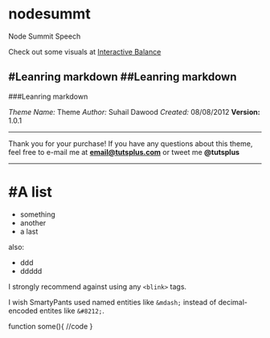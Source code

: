 nodesummt
=========

Node Summit Speech

Check out some visuals at [Interactive Balance](http://interactivebalance.com)

#Leanring markdown
##Leanring markdown
-----------
###Leanring markdown

*Theme Name:* Theme
*Author:* Suhail Dawood
*Created:* 08/08/2012
**Version:** 1.0.1
***
Thank you for your purchase! If you have any questions about this theme, feel free to e-mail me at **email@tutsplus.com** or tweet me **@tutsplus**
***


#A list
===
+ something
+ another
+ a last

also:
- ddd
- ddddd


I strongly recommend against using any `<blink>` tags.

I wish SmartyPants used named entities like `&mdash;`
instead of decimal-encoded entites like `&#8212;`.


  function some(){
    //code
  }